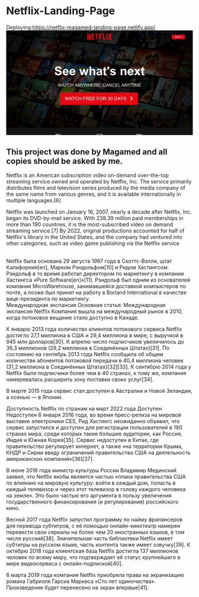 # Netflix-Landing-Page

Deploying:https://netflix-magamed-landing-page.netlify.app/
![Netflix POst BAnner](https://github.com/AndyMagwayer/Netflix-Landing-Page/blob/main/yWPONg-1280.jpg)
## This project was done by Magamed and all copies should be asked by me.
Netflix is an American subscription video on-demand over-the-top streaming service owned and operated by Netflix, Inc. The service primarily distributes films and television series produced by the media company of the same name from various genres, and it is available internationally in multiple languages.[6]

Netflix was launched on January 16, 2007, nearly a decade after Netflix, Inc. began its DVD-by-mail service. With 238.39 million paid memberships in more than 190 countries, it is the most-subscribed video on demand streaming service.[7] By 2022, original productions accounted for half of Netflix's library in the United States, and the company had ventured into other categories, such as video game publishing via the Netflix service

<br>
Netflix была основана 29 августа 1997 года в Скоттс-Вэлли, штат Калифорния[en], Марком Рэндольфом[10] и Ридом Хастингсом. Рэндольф в то время работал директором по маркетингу в компании Хастингса «Pure Software[en]»[11]. Рэндольф был одним из основателей компании MicroWarehouse, занимавшейся доставкой компьютеров по почте, а позже был принят на работу в Borland International в качестве вице-президента по маркетингу.
<br>
Международная экспансия
Основная статья: Международная экспансия Netflix
Компания вышла на международный рынок в 2010, когда потоковое вещание стало доступно в Канаде.

К январю 2013 года количество клиентов потокового сервиса Netflix достигло 27,1 миллиона в США и 29,4 миллиона в мире, с выручкой в 945 млн долларов[30]. К апрелю число подписчиков увеличилось до 36,3 миллионов (29,2 миллиона в Соединённых Штатах)[31]. По состоянию на сентябрь 2013 года Netflix сообщила об общем количестве абонентов потоковой передачи в 40,4 миллиона человек (31,2 миллиона в Соединённых Штатах)[32][33]. К сентябрю 2014 года у Netflix были подписчики более чем в 40 странах, к тому же, компания намеревалась расширить зону поставки своих услуг[34].

В марте 2015 года сервис стал доступен в Австралии и Новой Зеландии, а осенью — в Японии.


Доступность Netflix по странам на март 2022 года
     Доступен
     Недоступен
6 января 2016 года, во время пресс-релиза на мировой выставке электроники CES, Рид Хастингс неожиданно объявил, что сервис запустился и доступен для регистрации пользователей в 190 странах мира, среди которых такие большие аудитории, как Россия, Индия и Южная Корея[35]. Сервис недоступен в Китае, где правительство регулирует интернет, а также «на территории Крыма, КНДР и Сирии ввиду ограничений правительства США на деятельность американских компаний»[36][37].

В июне 2016 года министр культуры России Владимир Мединский заявил, что Netflix якобы является частью «плана правительства США по влиянию на мировую культуру: войти в каждый дом, попасть в каждый телевизор и через этот телевизор в голову каждого человека на земле». Это было частью его аргумента в пользу увеличения государственного финансирования (и регулирования) российского кино.

Весной 2017 года Netflix запустил программу по найму фрилансеров для перевода субтитров, с её помощью онлайн-кинотеатр намерен перевести свои сериалы на более чем 20 иностранных языков, в том числе русский[38]. Значительная часть библиотеки Netflix имеет субтитры на русском языке, часть контента также имеет озвучку[39]. К октябрю 2018 года клиентская база Netflix достигла 137 миллионов человек по всему миру, что подтверждает её статус крупнейшего в мире видеосервиса с онлайн-подпиской[40].

6 марта 2019 года компания Netflix приобрела права на экранизацию романа Габриэля Гарсиа Маркеса «Сто лет одиночества». Произведение будет перенесено на экран впервые[41].
